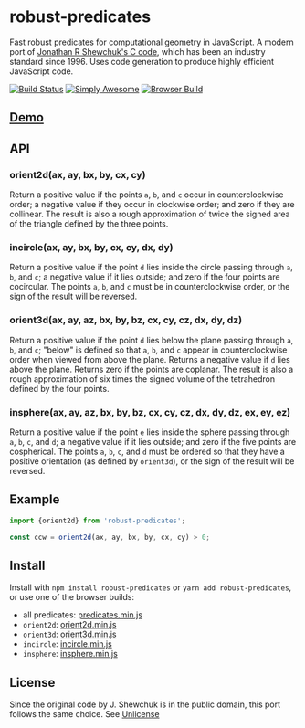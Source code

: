 # robust-predicates

Fast robust predicates for computational geometry in JavaScript. A modern port of [Jonathan R Shewchuk's C code](https://www.cs.cmu.edu/~quake/robust.html), which has been an industry standard since 1996. Uses code generation to produce highly efficient JavaScript code.

[![Build Status](https://travis-ci.com/mourner/robust-predicates.svg?branch=master)](https://travis-ci.com/mourner/robust-predicates)
[![Simply Awesome](https://img.shields.io/badge/simply-awesome-brightgreen.svg)](https://github.com/mourner/projects)
[![Browser Build](https://badgen.net/bundlephobia/minzip/robust-predicates)](https://unpkg.com/robust-predicates)

## [Demo](https://observablehq.com/@mourner/non-robust-arithmetic-as-art)

## API

### orient2d(ax, ay, bx, by, cx, cy)

Return a positive value if the points `a`, `b`, and `c` occur in counterclockwise order;
a negative value if they occur in clockwise order; and zero if they are collinear.
The result is also a rough approximation of twice the signed area of the triangle defined by the three points.

### incircle(ax, ay, bx, by, cx, cy, dx, dy)

Return a positive value if the point `d` lies inside the circle passing through `a`, `b`, and `c`;
a negative value if it lies outside; and zero if the four points are cocircular.
The points `a`, `b`, and `c` must be in counterclockwise order, or the sign of the result will be reversed.

### orient3d(ax, ay, az, bx, by, bz, cx, cy, cz, dx, dy, dz)

Return a positive value if the point `d` lies below the plane passing through `a`, `b`, and `c`;
"below" is defined so that `a`, `b`, and `c` appear in counterclockwise order when viewed from above the plane.
Returns a negative value if `d` lies above the plane. Returns zero if the points are coplanar.
The result is also a rough approximation of six times the signed volume of the tetrahedron defined by the four points.

### insphere(ax, ay, az, bx, by, bz, cx, cy, cz, dx, dy, dz, ex, ey, ez)

Return a positive value if the point `e` lies inside the sphere passing through `a`, `b`, `c`, and `d`;
a negative value if it lies outside; and zero if the five points are cospherical.
The points `a`, `b`, `c`, and `d` must be ordered so that they have a positive orientation
(as defined by `orient3d`), or the sign of the result will be reversed.

## Example

```js
import {orient2d} from 'robust-predicates';

const ccw = orient2d(ax, ay, bx, by, cx, cy) > 0;
````

## Install

Install with `npm install robust-predicates` or `yarn add robust-predicates`, or use one of the browser builds:

- all predicates: [predicates.min.js](https://unpkg.com/robust-predicates@1.0.0/umd/predicates.min.js)
- `orient2d`: [orient2d.min.js](https://unpkg.com/robust-predicates@1.0.0/umd/orient2d.min.js)
- `orient3d`: [orient3d.min.js](https://unpkg.com/robust-predicates@1.0.0/umd/orient3d.min.js)
- `incircle`: [incircle.min.js](https://unpkg.com/robust-predicates@1.0.0/umd/incircle.min.js)
- `insphere`: [insphere.min.js](https://unpkg.com/robust-predicates@1.0.0/umd/insphere.min.js)

## License

Since the original code by J. Shewchuk is in the public domain, this port follows the same choice. See [Unlicense](https://unlicense.org)
